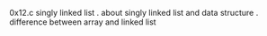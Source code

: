 0x12.c singly linked list 
. about singly linked list and data structure
. difference between array and linked list
